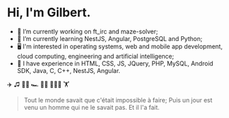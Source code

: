 # Hi, I'm Gilbert.

- 🔭 I’m currently working on ft_irc and maze-solver;
- 🌱 I’m currently learning NestJS, Angular, PostgreSQL and Python;
- 🖥️ I'm interested in operating systems, web and mobile app development, cloud computing, engineering and artificial intelligence;
- 🔨 I have experience in HTML, CSS, JS, JQuery, PHP, MySQL, Android SDK, Java, C, C++, NestJS, Angular.

✈️ ♫ 🎸📖 🏎️ 👨‍💻 🏄🏽‍♂️ 🏋️

> Tout le monde savait que c'était impossible à faire; Puis un jour est venu un homme qui ne le savait pas. Et il l'a fait.

